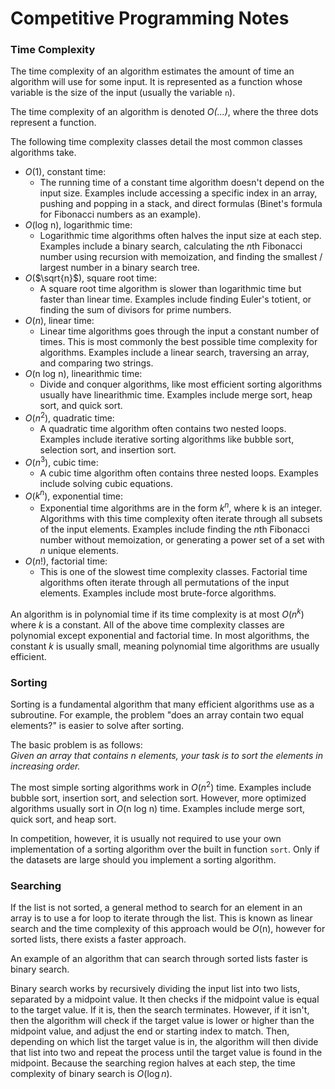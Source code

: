 # Competitive Programming Notes

### Time Complexity

The time complexity of an algorithm estimates the amount of time an algorithm will use for some input. It is represented as a function whose variable is the size of the input (usually the variable ```n```). 

The time complexity of an algorithm is denoted *O(...)*, where the three dots represent a function. 

The following time complexity classes detail the most common classes algorithms take.

- *O*(1), constant time:
  - The running time of a constant time algorithm doesn't depend on the input size. Examples include accessing a specific index in an array, pushing and popping in a stack, and direct formulas (Binet's formula for Fibonacci numbers as an example). 
- *O*(log n), logarithmic time:
  - Logarithmic time algorithms often halves the input size at each step. Examples include a binary search, calculating the *n*th Fibonacci number using recursion with memoization, and finding the smallest / largest number in a binary search tree. 
- *O*($\sqrt{n}$), square root time:
  - A square root time algorithm is slower than logarithmic time but faster than linear time. Examples include finding Euler's totient, or finding the sum of divisors for prime numbers.
- *O*($n$), linear time:
  - Linear time algorithms goes through the input a constant number of times. This is most commonly the best possible time complexity for algorithms. Examples include a linear search, traversing an array, and comparing two strings. 
- *O*(n log n), linearithmic time:
  - Divide and conquer algorithms, like most efficient sorting algorithms usually have linearithmic time. Examples include merge sort, heap sort, and quick sort.
- *O*($n^{2}$), quadratic time:
  - A quadratic time algorithm often contains two nested loops. Examples include iterative sorting algorithms like bubble sort, selection sort, and insertion sort.
- *O*($n^{3}$), cubic time:
  - A cubic time algorithm often contains three nested loops. Examples include solving cubic equations. 
- *O*($k^{n}$), exponential time:
  - Exponential time algorithms are in the form $k^{n}$, where k is an integer. Algorithms with this time complexity often iterate through all subsets of the input elements. Examples include finding the *n*th Fibonacci number without memoization, or generating a power set of a set with *n* unique elements. 
- *O*($n!$), factorial time:
  - This is one of the slowest time complexity classes. Factorial time algorithms often iterate through all permutations of the input elements. Examples include most brute-force algorithms. 

An algorithm is in polynomial time if its time complexity is at most *O*($n^{k}$) where $k$ is a constant. All of the above time complexity classes are polynomial except exponential and factorial time. In most algorithms, the constant $k$ is usually small, meaning polynomial time algorithms are usually efficient. 

### Sorting

Sorting is a fundamental algorithm that many efficient algorithms use as a subroutine. For example, the problem "does an array contain two equal elements?" is easier to solve after sorting. 

The basic problem is as follows:\
*Given an array that contains n elements, your task is to sort the elements in increasing order.*

The most simple sorting algorithms work in *O*($n^{2}$) time. Examples include bubble sort, insertion sort, and selection sort. However, more optimized algorithms usually sort in *O*(n log n) time. Examples include merge sort, quick sort, and heap sort. 

In competition, however, it is usually not required to use your own implementation of a sorting algorithm over the built in function ```sort```. Only if the datasets are large should you implement a sorting algorithm. 

### Searching

If the list is not sorted, a general method to search for an element in an array is to use a for loop to iterate through the list. This is known as linear search and the time complexity of this approach would be *O*(n), however for sorted lists, there exists a faster approach.

An example of an algorithm that can search through sorted lists faster is binary search.

Binary search works by recursively dividing the input list into two lists, separated by a midpoint value. It then checks if the midpoint value is equal to the target value. If it is, then the search terminates. However, if it isn't, then the algorithm will check if the target value is lower or higher than the midpoint value, and adjust the end or starting index to match. Then, depending on which list the target value is in, the algorithm will then divide that list into two and repeat the process until the target value is found in the midpoint. Because the searching region halves at each step, the time complexity of binary search is *O*($\log n$).

